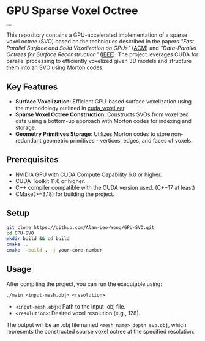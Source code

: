 # GPU Sparse Voxel Octree

<img src="D:\VSProjects\GPU-SVO\assets\svo.png" alt="svo" style="zoom:33%;" />

This repository contains a GPU-accelerated implementation of a sparse voxel octree (SVO) based on the techniques described in the papers *"Fast Parallel Surface and Solid Voxelization on GPUs"* ([ACM](https://dl.acm.org/doi/10.1145/1882261.1866201)) and *"Data-Parallel Octrees for Surface Reconstruction"* ([IEEE](https://ieeexplore.ieee.org/abstract/document/5473223)). The project leverages CUDA for parallel processing to efficiently voxelized given 3D models and structure them into an SVO using Morton codes.

## Key Features

- **Surface Voxelization**: Efficient GPU-based surface voxelization using the methodology outlined in [cuda_voxelizer](https://github.com/Forceflow/cuda_voxelizer).
- **Sparse Voxel Octree Construction**: Constructs SVOs from voxelized data using a bottom-up approach with Morton codes for indexing and storage.
- **Geometry Primitives Storage**: Utilizes Morton codes to store non-redundant geometric primitives - vertices, edges, and faces of voxels.

## Prerequisites

- NVIDIA GPU with CUDA Compute Capability 6.0 or higher.
- CUDA Toolkit 11.6 or higher.
- C++ compiler compatible with the CUDA version used. (C++17 at least)
- CMake(>=3.18) for building the project.

## Setup

```bash
git clone https://github.com/Alan-Leo-Wong/GPU-SVO.git
cd GPU-SVO
mkdir build && cd build
cmake ..
cmake --build . -j your-core-number
```

## Usage

After compiling the project, you can run the executable using:

```
./main <input-mesh.obj> <resolution>
```

- `<input-mesh.obj>`: Path to the input .obj file.
- `<resolution>`: Desired voxel resolution (e.g., 128).

The output will be an .obj file named `<mesh_name>_depth_svo.obj`, which represents the constructed sparse voxel octree at the specified resolution.